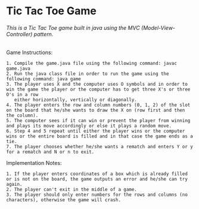 # Tic Tac Toe Game

###### This is a Tic Tac Toe game built in java using the MVC (Model-View-Controller) pattern.

Game Instructions:

	1. Compile the game.java file using the following command: javac game.java
	2. Run the java class file in order to run the game using the following command: java game
	3. The player uses X and the computer uses O symbols and in order to win the game the player or the computer has to get three X's or three O's in a row
	   either horizontally, vertically or diagonally.
	4. The player enters the row and column numbers (0, 1, 2) of the slot on the board that he/she wants to draw the X on (row first and then the column).
	5. The computer sees if it can win or prevent the player from winning and plays its move accordingly or else it plays a random move.
	6. Step 4 and 5 repeat until either the player wins or the computer wins or the entire board is filled and in that case the game ends as a tie.
	7. The player chooses whether he/she wants a rematch and enters Y or y for a rematch and N or n to exit.



Implementation Notes:

	1. If the player enters coordinates of a box which is already filled or is not on the board, the game outputs an error and he/she can try again.
	2. The player can't exit in the middle of a game.
	3. The player should only enter numbers for the rows and columns (no characters), otherwise the game will crash.



